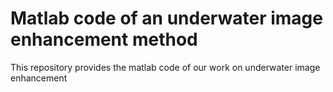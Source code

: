 # Matlab code of an underwater image enhancement method
This repository provides the matlab code of our work on underwater image enhancement
